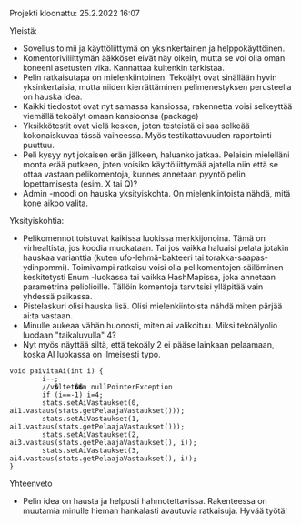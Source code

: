 Projekti kloonattu: 25.2.2022 16:07

Yleistä:
- Sovellus toimii ja käyttöliittymä on yksinkertainen ja helppokäyttöinen. 
- Komentoriviliittymän ääkköset eivät näy oikein, mutta se voi olla oman koneeni asetusten vika. Kannattaa kuitenkin tarkistaa.
- Pelin ratkaisutapa on mielenkiintoinen. Tekoälyt ovat sinällään hyvin yksinkertaisia, mutta niiden kierrättäminen pelimenestyksen perusteella on hauska idea.
- Kaikki tiedostot ovat nyt samassa kansiossa, rakennetta voisi selkeyttää viemällä tekoälyt omaan kansioonsa (package)
- Yksikkötestit ovat vielä kesken, joten testeistä ei saa selkeää kokonaiskuvaa tässä vaiheessa. Myös testikattavuuden raportointi puuttuu.
- Peli kysyy nyt jokaisen erän jälkeen, haluanko jatkaa. Pelaisin mielelläni monta erää putkeen, joten voisiko käyttöliittymää ajatella niin että se ottaa vastaan pelikomentoja, kunnes annetaan pyyntö pelin lopettamisesta (esim. X tai Q)?
- Admin -moodi on hauska yksityiskohta. On mielenkiintoista nähdä, mitä kone aikoo valita.

Yksityiskohtia:
- Pelikomennot toistuvat kaikissa luokissa merkkijonoina. Tämä on virhealtista, jos koodia muokataan. Tai jos vaikka haluaisi pelata jotakin hauskaa varianttia (kuten ufo-lehmä-bakteeri tai torakka-saapas-ydinpommi). Toimivampi ratkaisu voisi olla pelikomentojen säilöminen keskitetysti Enum -luokassa tai vaikka HashMapissa, joka annetaan parametrina peliolioille. Tällöin komentoja tarvitsisi ylläpitää vain yhdessä paikassa.
- Pistelaskuri olisi hauska lisä. Olisi mielenkiintoista nähdä miten pärjää ai:ta vastaan.
- Minulle aukeaa vähän huonosti, miten ai valikoituu. Miksi tekoälyolio luodaan "taikaluvulla" 4? 
- Nyt myös näyttää siltä, että tekoäly 2 ei pääse lainkaan pelaamaan, koska AI luokassa on ilmeisesti typo.
```
void paivitaAi(int i) {
        i--;
        //v�ltet��n nullPointerException
        if (i==-1) i=4;
        stats.setAiVastaukset(0, ai1.vastaus(stats.getPelaajaVastaukset()));
        stats.setAiVastaukset(1, ai1.vastaus(stats.getPelaajaVastaukset()));
        stats.setAiVastaukset(2, ai3.vastaus(stats.getPelaajaVastaukset(), i));
        stats.setAiVastaukset(3, ai4.vastaus(stats.getPelaajaVastaukset(), i));
}
```  

Yhteenveto
- Pelin idea on hausta ja helposti hahmotettavissa. Rakenteessa on muutamia minulle hieman hankalasti avautuvia ratkaisuja. Hyvää työtä!

